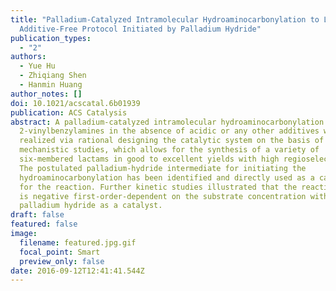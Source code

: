 ```yaml
---
title: "Palladium-Catalyzed Intramolecular Hydroaminocarbonylation to Lactams:
  Additive-Free Protocol Initiated by Palladium Hydride"
publication_types:
  - "2"
authors:
  - Yue Hu
  - Zhiqiang Shen
  - Hanmin Huang
author_notes: []
doi: 10.1021/acscatal.6b01939
publication: ACS Catalysis
abstract: A palladium-catalyzed intramolecular hydroaminocarbonylation of
  2-vinylbenzylamines in the absence of acidic or any other additives was
  realized via rational designing the catalytic system on the basis of
  mechanistic studies, which allows for the synthesis of a variety of
  six-membered lactams in good to excellent yields with high regioselectivity.
  The postulated palladium-hydride intermediate for initiating the
  hydroaminocarbonylation has been identified and directly used as a catalyst
  for the reaction. Further kinetic studies illustrated that the reaction rate
  is negative first-order-dependent on the substrate concentration with
  palladium hydride as a catalyst.
draft: false
featured: false
image:
  filename: featured.jpg.gif
  focal_point: Smart
  preview_only: false
date: 2016-09-12T12:41:41.544Z
---
```

